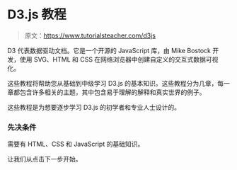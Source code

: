 # D3.js 教程

> 原文：<https://www.tutorialsteacher.com/d3js>

D3 代表数据驱动文档。它是一个开源的 JavaScript 库，由 Mike Bostock 开发，使用 SVG、HTML 和 CSS 在网络浏览器中创建自定义的交互式数据可视化。

这些教程将帮助您从基础到中级学习 D3.js 的基本知识。这些教程分为几章，每一章都包含许多相关的主题，其中包含易于理解的解释和真实世界的例子。

这些教程是为想要逐步学习 D3.js 的初学者和专业人士设计的。

### 先决条件

需要有 HTML、CSS 和 JavaScript 的基础知识。

让我们从点击下一步开始。
